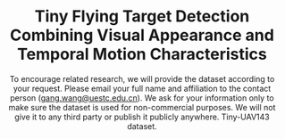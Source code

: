<div align="center">
  <h1>Tiny Flying Target Detection Combining Visual Appearance and Temporal Motion Characteristics</h1>
<p align="center">

To encourage related research, we will provide the dataset according to your request.  Please email your full name and affiliation to the contact person (gang.wang@uestc.edu.cn).  We ask for your information only to make sure the dataset is used for non-commercial purposes.  We will not give it to any third party or publish it publicly anywhere.
Tiny-UAV143 dataset.


